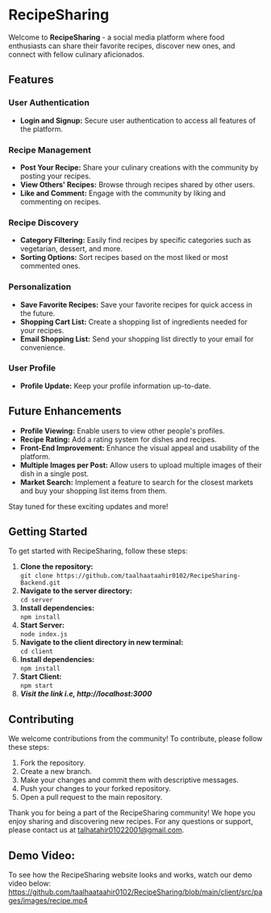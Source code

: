 # RecipeSharing

Welcome to **RecipeSharing** - a social media platform where food enthusiasts can share their favorite recipes, discover new ones, and connect with fellow culinary aficionados.

## Features

### User Authentication
- **Login and Signup:** Secure user authentication to access all features of the platform.

### Recipe Management
- **Post Your Recipe:** Share your culinary creations with the community by posting your recipes.
- **View Others' Recipes:** Browse through recipes shared by other users.
- **Like and Comment:** Engage with the community by liking and commenting on recipes.

### Recipe Discovery
- **Category Filtering:** Easily find recipes by specific categories such as vegetarian, dessert, and more.
- **Sorting Options:** Sort recipes based on the most liked or most commented ones.

### Personalization
- **Save Favorite Recipes:** Save your favorite recipes for quick access in the future.
- **Shopping Cart List:** Create a shopping list of ingredients needed for your recipes.
- **Email Shopping List:** Send your shopping list directly to your email for convenience.

### User Profile
- **Profile Update:** Keep your profile information up-to-date.

## Future Enhancements

- **Profile Viewing:** Enable users to view other people's profiles.
- **Recipe Rating:** Add a rating system for dishes and recipes.
- **Front-End Improvement:** Enhance the visual appeal and usability of the platform.
- **Multiple Images per Post:** Allow users to upload multiple images of their dish in a single post.
- **Market Search:** Implement a feature to search for the closest markets and buy your shopping list items from them.

Stay tuned for these exciting updates and more!

## Getting Started

To get started with RecipeSharing, follow these steps:

1. **Clone the repository:** <br>
   ```git clone https://github.com/taalhaataahir0102/RecipeSharing-Backend.git```
2. **Navigate to the server directory:** <br>
   ```cd server```
3. **Install dependencies:** <br>
   ```npm install```
3. **Start Server:** <br>
   ```node index.js```
4. **Navigate to the client directory in new terminal:** <br>
   ```cd client```
5. **Install dependencies:** <br>
   ```npm install```
6. **Start Client:** <br>
   ```npm start```
7. ***Visit the link i.e, http://localhost:3000***

## Contributing
We welcome contributions from the community! To contribute, please follow these steps:

1. Fork the repository.
2. Create a new branch.
3. Make your changes and commit them with descriptive messages.
4. Push your changes to your forked repository.
5. Open a pull request to the main repository.

Thank you for being a part of the RecipeSharing community! We hope you enjoy sharing and discovering new recipes.
For any questions or support, please contact us at talhatahir01022001@gmail.com.

## Demo Video:
To see how the RecipeSharing website looks and works, watch our demo video below:
https://github.com/taalhaataahir0102/RecipeSharing/blob/main/client/src/pages/images/recipe.mp4
